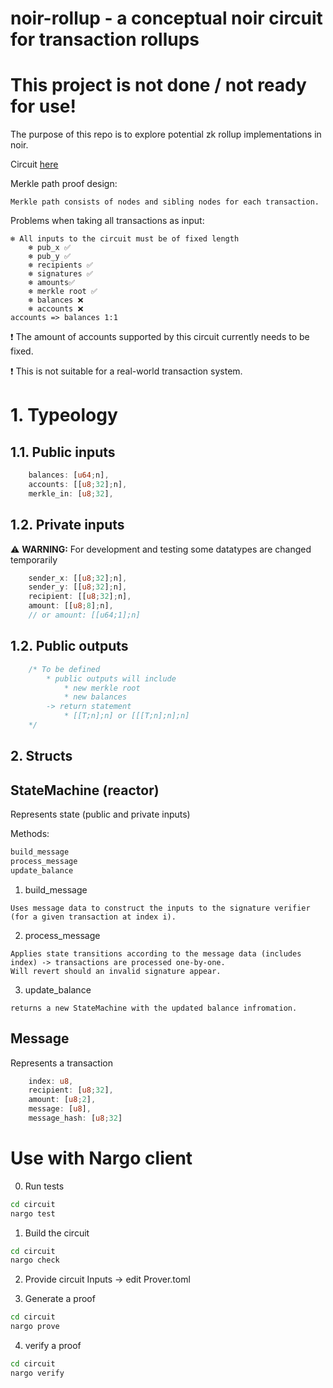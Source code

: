 # noir-rollup - a conceptual noir circuit for transaction rollups 

# This project is not done / not ready for use! 

The purpose of this repo is to explore potential zk rollup implementations in noir.

Circuit [here](https://github.com/jonas089/noir-rollup/tree/master/circuit/src)

Merkle path proof design:

```
Merkle path consists of nodes and sibling nodes for each transaction.
```


Problems when taking all transactions as input:
```
❄️ All inputs to the circuit must be of fixed length
    ❄️ pub_x ✅ 
    ❄️ pub_y ✅ 
    ❄️ recipients ✅ 
    ❄️ signatures ✅ 
    ❄️ amounts✅ 
    ❄️ merkle root ✅ 
    ❄️ balances ❌
    ❄️ accounts ❌
accounts => balances 1:1
```
❗ The amount of accounts supported by this circuit currently needs to be fixed.

❗ This is not suitable for a real-world transaction system.



# 1. Typeology

## 1.1. Public inputs

```Rust
    balances: [u64;n], 
    accounts: [[u8;32];n], 
    merkle_in: [u8;32], 
```

## 1.2. Private inputs


⚠️ **WARNING:** For development and testing some datatypes are changed temporarily


```Rust
    sender_x: [[u8;32];n],
    sender_y: [[u8;32];n],
    recipient: [[u8;32];n],
    amount: [[u8;8];n],
    // or amount: [[u64;1];n]
```

## 1.2. Public outputs
```Rust
    /* To be defined
        * public outputs will include
            * new merkle root
            * new balances
        -> return statement
            * [[T;n];n] or [[[T;n];n];n]
    */
```

## 2. Structs

## StateMachine (reactor)

Represents state (public and private inputs)

Methods:

```Rust
build_message
process_message
update_balance
```

1. build_message

```
Uses message data to construct the inputs to the signature verifier (for a given transaction at index i).
```

2. process_message

```
Applies state transitions according to the message data (includes index) -> transactions are processed one-by-one.
Will revert should an invalid signature appear.
```

3. update_balance

```
returns a new StateMachine with the updated balance infromation.
```

## Message

Represents a transaction

```Rust
    index: u8,
    recipient: [u8;32],
    amount: [u8;2],
    message: [u8],
    message_hash: [u8;32]
```

# Use with Nargo client

0. Run tests

```bash
cd circuit
nargo test
```

1. Build the circuit

```bash
cd circuit
nargo check
```

2. Provide circuit Inputs -> edit Prover.toml

3. Generate a proof

```bash
cd circuit
nargo prove
```

4. verify a proof

```bash
cd circuit
nargo verify
```
